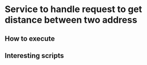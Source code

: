 # Service to handle request to get distance between two address

## How to execute

## Interesting scripts
